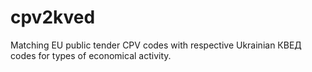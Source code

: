 # cpv2kved
Matching EU public tender CPV codes with respective Ukrainian КВЕД codes for types of economical activity.
